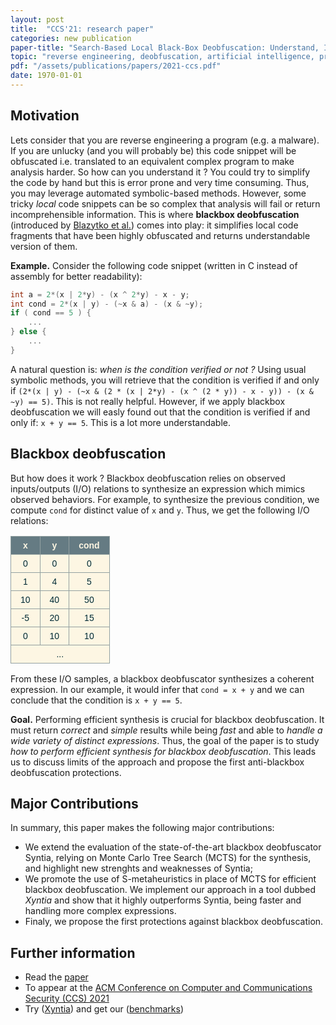 ```yaml
---
layout: post
title:  "CCS'21: research paper"
categories: new publication
paper-title: "Search-Based Local Black-Box Deobfuscation: Understand, Improve and Mitigate"
topic: "reverse engineering, deobfuscation, artificial intelligence, program synthesis"
pdf: "/assets/publications/papers/2021-ccs.pdf"
date: 1970-01-01
---
```


## Motivation

Lets consider that you are reverse engineering a program (e.g. a malware). If you are unlucky (and you will probably be) this code snippet will be obfuscated i.e. translated to an equivalent complex program to make analysis harder. So how can you understand it ? You could try to simplify the code by hand but this is error prone and very time consuming. 
Thus, you may leverage automated symbolic-based methods. However, some tricky *local* code snippets can be so complex that analysis will fail or return incomprehensible information. This is where **blackbox deobfuscation** (introduced by [Blazytko et al.](https://www.usenix.org/conference/usenixsecurity17/technical-sessions/presentation/blazytko)) comes into play: it simplifies local code fragments that have been highly obfuscated and returns understandable version of them.

**Example.** Consider the following code snippet (written in C instead of assembly for better readability):


```c
int a = 2*(x | 2*y) - (x ^ 2*y) - x - y;
int cond = 2*(x | y) - (~x & a) - (x & ~y);
if ( cond == 5 ) {
    ...
} else {
    ...
}
```

A natural question is: *when is the condition verified or not ?* Using usual symbolic methods, you will retrieve that the condition is verified if and only if 
`(2*(x | y) - (~x & (2 * (x | 2*y) - (x ^ (2 * y)) - x - y)) - (x & ~y) == 5)`. This is not really helpful. However, if we apply blackbox deobfuscation
we will easly found out that the condition is verified if and only if: `x + y == 5`. This is a lot more understandable.


## Blackbox deobfuscation

But how does it work ? Blackbox deobfuscation relies on observed inputs/outputs (I/O) relations to synthesize an expression which mimics observed behaviors. For example, to synthesize the previous condition, we compute `cond` for distinct value of `x` and `y`. Thus, we get the following I/O relations:

<center>

<style type="text/css">
.tg  {border-collapse:collapse;border-color:#93a1a1;border-spacing:0;}
.tg td{background-color:#fdf6e3;border-color:#93a1a1;border-style:solid;border-width:1px;color:#002b36;
  font-family:Arial, sans-serif;font-size:14px;overflow:hidden;padding:6px 15px;word-break:normal;}
.tg th{background-color:#657b83;border-color:#93a1a1;border-style:solid;border-width:1px;color:#fdf6e3;
  font-family:Arial, sans-serif;font-size:14px;font-weight:normal;overflow:hidden;padding:6px 15px;word-break:normal;}
.tg .tg-baqh{text-align:center;vertical-align:top}
.tg .tg-wa1i{font-weight:bold;text-align:center;vertical-align:middle}
.tg .tg-nrix{text-align:center;vertical-align:middle}
</style>
<table class="tg">
<thead>
  <tr>
    <th class="tg-wa1i">x</th>
    <th class="tg-wa1i">y</th>
    <th class="tg-wa1i">cond</th>
  </tr>
</thead>
<tbody>
  <tr>
    <td class="tg-nrix">0</td>
    <td class="tg-nrix">0</td>
    <td class="tg-nrix">0</td>
  </tr>
  <tr>
    <td class="tg-nrix">1</td>
    <td class="tg-nrix">4</td>
    <td class="tg-nrix">5</td>
  </tr>
  <tr>
    <td class="tg-nrix">10</td>
    <td class="tg-nrix">40</td>
    <td class="tg-nrix">50</td>
  </tr>
  <tr>
    <td class="tg-baqh">-5</td>
    <td class="tg-baqh">20</td>
    <td class="tg-baqh">15</td>
  </tr>
  <tr>
    <td class="tg-baqh">0</td>
    <td class="tg-baqh">10</td>
    <td class="tg-baqh">10</td>
  </tr>
  <tr>
    <td class="tg-baqh" colspan="3">...</td>
  </tr>
</tbody>
</table>

</center>

From these I/O samples, a blackbox deobfuscator synthesizes a coherent expression. In our example, it would infer that `cond = x + y` and we can conclude that the condition is `x + y == 5`.


**Goal.** Performing efficient synthesis is crucial for blackbox deobfuscation. It must return *correct* and *simple* results while being *fast* and able to *handle a wide variety of distinct expressions*. Thus, the goal of the paper is to study *how to perform efficient synthesis for blackbox deobfuscation*. This leads us to discuss limits of the approach and propose the first anti-blackbox deobfuscation protections.

## Major Contributions

In summary, this paper makes the following major contributions:
* We extend the evaluation of the state-of-the-art blackbox deobfuscator Syntia, relying on Monte Carlo Tree Search (MCTS) for the synthesis, and highlight new strenghts and weaknesses of Syntia;
* We promote the use of S-metaheuristics in place of MCTS for efficient blackbox deobfuscation. We implement our approach in a tool dubbed *Xyntia* and show that it highly outperforms Syntia, being faster and handling more complex expressions.
* Finaly, we propose the first protections against blackbox deobfuscation.


## Further information

* Read the [paper](/assets/publications/papers/2021-ccs.pdf)
* To appear at the [ACM Conference on Computer and Communications Security (CCS) 2021](https://www.sigsac.org/ccs/CCS2021/) 
* Try ([Xyntia](https://zenodo.org/record/5094898#.YO2UchMzbSw)) and get our ([benchmarks](https://github.com/binsec/xyntia))
